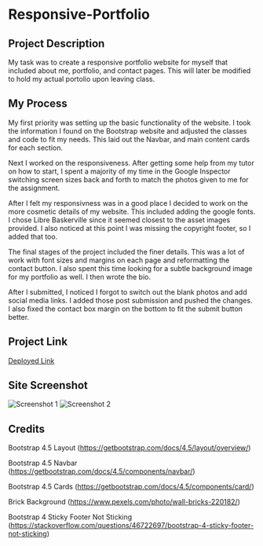 # Responsive-Portfolio

## Project Description

My task was to create a responsive portfolio website for myself that included about me, portfolio, and contact pages. This will later be modified to hold my actual portolio upon leaving class.

## My Process

My first priority was setting up the basic functionality of the website. I took the information I found on the Bootstrap website and adjusted the classes and code to fit my needs. This laid out the Navbar, and main content cards for each section.

Next I worked on the responsiveness. After getting some help from my tutor on how to start, I spent a majority of my time in the Google Inspector switching screen sizes back and forth to match the photos given to me for the assignment.

After I felt my responsivness was in a good place I decided to work on the more cosmetic details of my website. This included adding the google fonts. I chose Libre Baskerville since it seemed closest to the asset images provided. I also noticed at this point I was missing the copyright footer, so I added that too. 

The final stages of the project included the finer details. This was a lot of work with font sizes and margins on each page and reformatting the contact button. I also spent this time looking for a subtle background image for my portfolio as well. I then wrote the bio.

After I submitted, I noticed I forgot to switch out the blank photos and add social media links. I added those post submission and pushed the changes. I also fixed the contact box margin on the bottom to fit the submit button better.

## Project Link
[Deployed Link]()

## Site Screenshot

![Screenshot 1]()
![Screenshot 2]()


## Credits

Bootstrap 4.5 Layout (https://getbootstrap.com/docs/4.5/layout/overview/)

Bootstrap 4.5 Navbar (https://getbootstrap.com/docs/4.5/components/navbar/)

Bootstrap 4.5 Cards (https://getbootstrap.com/docs/4.5/components/card/)

Brick Background (https://www.pexels.com/photo/wall-bricks-220182/)

Bootstrap 4 Sticky Footer Not Sticking (https://stackoverflow.com/questions/46722697/bootstrap-4-sticky-footer-not-sticking)

